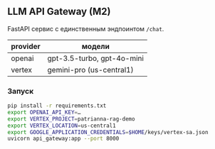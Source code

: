 ## LLM API Gateway (M2)

FastAPI сервис с единственным эндпоинтом `/chat`.

| provider | модели                           |
|----------|----------------------------------|
| openai   | gpt-3.5-turbo, gpt-4o-mini       |
| vertex   | gemini-pro (us-central1)         |

### Запуск
```bash
pip install -r requirements.txt
export OPENAI_API_KEY=…
export VERTEX_PROJECT=patrianna-rag-demo
export VERTEX_LOCATION=us-central1
export GOOGLE_APPLICATION_CREDENTIALS=$HOME/keys/vertex-sa.json
uvicorn api_gateway:app --port 8000
